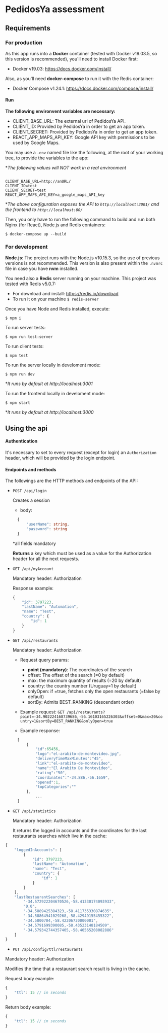 # PedidosYa assessment

## Requirements

### For production

As this app runs into a **Docker** container (tested with Docker v19.03.5, so this version is recommended), you'll need to install Docker first:

- Docker v19.03: https://docs.docker.com/install/

Also, as you'll need **docker-compose** to run it with the Redis container:

- Docker Compose v1.24.1: https://docs.docker.com/compose/install/

#### Run

**The following environvent variables are necessary:**

- CLIENT_BASE_URL: The external url of PedidosYa API.
- CLIENT_ID: Provided by PedidosYa in order to get an app token.
- CLIENT_SECRET: Provided by PedidosYa in order to get an app token.
- REACT_APP_MAPS_API_KEY: Google API key with permissions to be used by Google Maps.

You may use a `.env` named file like the following, at the root of your working tree, to provide the variables to the app:

**The following values will NOT work in a real environment*
```dotenv

CLIENT_BASE_URL=http://anURL/
CLIENT_ID=test
CLIENT_SECRET=test
REACT_APP_MAPS_API_KEY=a_google_maps_API_key
```

**The above configuration exposes the API to `http://localhost:3001/` and the frontend to `http://localhost:80/`*

Then, you only have to run the following command to build and run both Nginx (for React), Node.js and Redis containers:
```
$ docker-compose up --build
```

### For development

**Node.js**: The project runs with the Node.js v10.15.3, so the use of previous versions is not recommended.
This version is also present within the `.nvmrc` file in case you have **nvm** installed.

You need also a **Redis** server running on your machine. This project was tested with Redis v5.0.7:

- For download and install: https://redis.io/download
- To run it on your machine `$ redis-server`

Once you have Node and Redis installed, execute:

```
$ npm i
```


To run server tests:

```
$ npm run test:server
```

To run client tests:

```
$ npm test
```

To run the server locally in develoment mode:

```
$ npm run dev
```
**It runs by default at http://localhost:3001*

To run the frontend locally in develoment mode:

```
$ npm start
```

**It runs by default at http://localhost:3000*


## Using the api

#### Authentication

It's necessary to set to every request (except for login) an `Authorization` header, which will be provided by the login endpoint.

#### Endpoints and methods

The followings are the HTTP methods and endpoints of the API:

- `POST /api/login`

  Creates a session

  - body:
  ```typescript
    {
        "userName": string,
        "password": string
    }
  ```
  *all fields mandatory
  
  **Returns** a key which must be used as a value for the Authorization header for all the next requests.

- `GET /api/myAccount`

  Mandatory header: Authorization

  Response example: 
  
  ```typescript
  {
      "id": 3797223,
      "lastName": "Automation",
      "name": "Test",
      "country": {
          "id": 1
      }
  }
  ```

- `GET /api/restaurants`

  Mandatory header: Authorization
  
    - Request query params:
        - **point (mandatory)**: The coordinates of the search
        - offset: The offset of the search (=0 by default)
        - max: the maximum quantity of results (=20 by default)
        - country: the country number (Uruguay=1 by default)
        - onlyOpen: if =true, fetches only the open restaurants (=false by default)
        - sortBy: Admits BEST_RANKING (descendant order)
            
    - Example request: `GET /api/restaurants?point=-34.902224168739686,-56.16103165226303&offset=0&max=20&country=1&sortBy=BEST_RANKING&onlyOpen=true`
    
    - Example response:
    

  ```typescript
    [
        {
            "id":65456,
            "logo":"el-arabito-de-montevideo.jpg",
            "deliveryTimeMaxMinutes":"45",
            "link":"el-arabito-de-montevideo",
            "name":"El Arabito De Montevideo",
            "rating":"50",
            "coordinates":"-34.886,-56.1659",
            "opened":1,
            "topCategories":""
        },
            ...
    ]
  ```
  
- `GET /api/statistics`

  Mandatory header: Authorization    

    It returns the logged in accounts and the coordinates for the last restaurants searches which live in the cache:

```typescript
{
    "loggedInAccounts": [
        {
            "id": 3797223,
            "lastName": "Automation",
            "name": "Test",
            "country": {
                "id": 1
            }
        }
    ],
    "lastRestaurantSearches": [
        "-34.572922204670526,-58.41330174093933",
        "0,0",
        "-34.5889425384323,-58.411735330874635",
        "-34.58864941029268,-58.42949155455322",
        "-34.5800704,-58.42206720000001",
        "-34.5791699390085,-58.43523148184509",
        "-34.579342744357405,-58.40565208082886"
    ]
}
```

- `PUT /api/config/ttl/restaurants`

Mandatory header: Authorization

Modifies the time that a restaurant search result is living in the cache.

Request body example:

```typescript
{
    "ttl": 15 // in seconds
}
```

Return body example:

```typescript
{
    "ttl": 15 // in seconds
}
```
